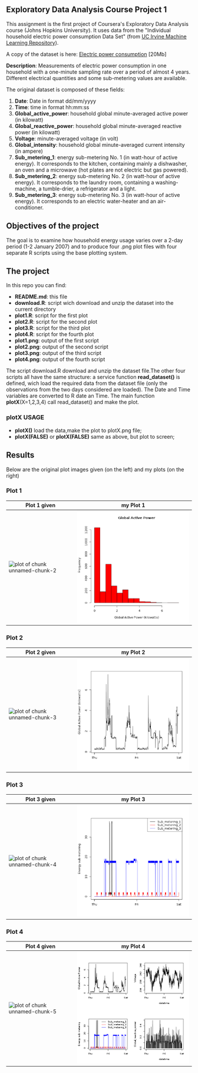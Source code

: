 ## Exploratory Data Analysis Course Project 1


This assignment is the first project of Coursera's Exploratory Data Analysis
course (Johns Hopkins University).
It uses data from the "Individual household
electric power consumption Data Set" (from
<a href="http://archive.ics.uci.edu/ml/">UC Irvine Machine
Learning Repository</a>).



A copy of the dataset is here:
<a href="https://d396qusza40orc.cloudfront.net/exdata%2Fdata%2Fhousehold_power_consumption.zip">Electric power consumption</a> [20Mb]

<b>Description</b>: Measurements of electric power consumption in
one household with a one-minute sampling rate over a period of almost
4 years. Different electrical quantities and some sub-metering values
are available.


The original dataset is composed of these fields:  
<ol>
<li><b>Date</b>: Date in format dd/mm/yyyy </li>
<li><b>Time</b>: time in format hh:mm:ss </li>
<li><b>Global_active_power</b>: household global minute-averaged active power (in kilowatt) </li>
<li><b>Global_reactive_power</b>: household global minute-averaged reactive power (in kilowatt) </li>
<li><b>Voltage</b>: minute-averaged voltage (in volt) </li>
<li><b>Global_intensity</b>: household global minute-averaged current intensity (in ampere) </li>
<li><b>Sub_metering_1</b>: energy sub-metering No. 1 (in watt-hour of active energy). It corresponds to the kitchen, containing mainly a dishwasher, an oven and a microwave (hot plates are not electric but gas powered). </li>
<li><b>Sub_metering_2</b>: energy sub-metering No. 2 (in watt-hour of active energy). It corresponds to the laundry room, containing a washing-machine, a tumble-drier, a refrigerator and a light. </li>
<li><b>Sub_metering_3</b>: energy sub-metering No. 3 (in watt-hour of active energy). It corresponds to an electric water-heater and an air-conditioner.</li>
</ol>


## Objectives of the project

The goal is to examine how household energy usage varies over a 2-day period (1-2 
January 2007) and to produce four .png plot files with four separate R scripts using the base plotting system.


## The project

In this repo you can find:

<ul>
<li><b>README.md</b>: this file </li> 
<li><b>download.R</b>: script wich download and unzip the dataset into the current directory</li>
<li><b>plot1.R</b>: script for the first plot </li>
<li><b>plot2.R</b>: script for the second plot  </li>
<li><b>plot3.R</b>: script for the third plot  </li>
<li><b>plot4.R</b>: script for the fourth plot </li>
<li><b>plot1.png</b>: output of the first script </li>
<li><b>plot2.png</b>: output of the second script </li>
<li><b>plot3.png</b>: output of the third script  </li>
<li><b>plot4.png</b>: output of the fourth script  </li>
</ul>

The script download.R download and unzip the dataset file.The other four
scripts all have the same structure:
a service function <b>read_dataset()</b> is defined, wich load the required data
from the dataset file (only the observations from the two days considered are loaded).
The Date and Time variables are converted to R date an Time.
The main function <b>plotX</b>(X=1,2,3,4) call read_dataset() and make the plot.

### plotX USAGE
* <b>plotX()</b>  load the data,make the plot to  plotX.png file;
* <b>plotX(FALSE)</b> or <b>plotX(FALSE)</b>  same as above, but plot to  screen;


## Results

Below are the original plot images given (on the left) and my plots (on the right)

### Plot 1

| Plot 1 given | my Plot 1 |
| ---------------- | -------------|
| ![plot of chunk unnamed-chunk-2](figure/unnamed-chunk-2.png) | ![my plot 1](plot1.png) |

### Plot 2

| Plot 2 given | my Plot 2 |
| ---------------- | -------------|
| ![plot of chunk unnamed-chunk-3](figure/unnamed-chunk-3.png) | ![my plot 2](plot2.png) |

### Plot 3

| Plot 3 given | my Plot 3 |
| ---------------- | -------------|
| ![plot of chunk unnamed-chunk-4](figure/unnamed-chunk-4.png) | ![my plot 3](plot3.png) |

### Plot 4

| Plot 4 given | my Plot 4 |
| ---------------- | -------------|
| ![plot of chunk unnamed-chunk-5](figure/unnamed-chunk-5.png) | ![my plot 4](plot4.png) |

